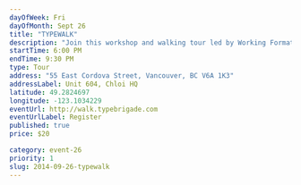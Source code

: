 ```yaml
---
dayOfWeek: Fri
dayOfMonth: Sept 26
title: "TYPEWALK"
description: "Join this workshop and walking tour led by Working Format and Vancouver Neon for an evening of exploration and conversation, delving into the history and craft of neon signage and sign-making in Vancouver's entertainment district."
startTime: 6:00 PM
endTime: 9:30 PM
type: Tour
address: "55 East Cordova Street, Vancouver, BC V6A 1K3"
addressLabel: Unit 604, Chloi HQ
latitude: 49.2824697
longitude: -123.1034229
eventUrl: http://walk.typebrigade.com
eventUrlLabel: Register
published: true
price: $20

category: event-26
priority: 1
slug: 2014-09-26-typewalk
---
```

